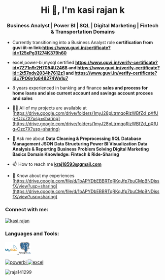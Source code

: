 <h1 align="center">Hi 👋, I'm kasi rajan k</h1>
<h3 align="center">Business Analyst | Power BI | SQL | Digital Marketing | Fintech & Transportation Domains</h3>

- Currently transitioning into a Business Analyst role **certification from guvi iit-m link:https://www.guvi.in/certificate?id=125xPg31274K379h60**

- excel,power-bi,mysql certified **https://www.guvi.in/verify-certificate?id=7Z71n9r2H7054U2468 and https://www.guvi.in/verify-certificate?id=2t57ndv2034h7612z1 and https://www.guvi.in/verify-certificate?id=7PO6y1g648274We1u7**

- 8 years experienced in banking and finance **sales and process for home loans and also current account and savings account procees and sales**

- 👨‍💻 All of my projects are available at [https://drive.google.com/drive/folders/1myJ28pLtrmqoRizWBfZd_pXfUg-Ozc7X?usp=sharing](https://drive.google.com/drive/folders/1myJ28pLtrmqoRizWBfZd_pXfUg-Ozc7X?usp=sharing)

- 💬 Ask me about **Data Cleaning & Preprocessing SQL Database Management JSON Data Structuring Power BI Visualization Data Analysis & Reporting Business Problem Solving Digital Marketing Basics Domain Knowledge: Fintech & Ride-Sharing**

- 📫 How to reach me **kraj18593@gmail.com**

- 📄 Know about my experiences [https://drive.google.com/file/d/1bAPYDbEBBRTqRKqJfp7buCMpBNDissfX/view?usp=sharing](https://drive.google.com/file/d/1bAPYDbEBBRTqRKqJfp7buCMpBNDissfX/view?usp=sharing)

<h3 align="left">Connect with me:</h3>
<p align="left">
<a href="https://linkedin.com/in/kasi rajan" target="blank"><img align="center" src="https://raw.githubusercontent.com/rahuldkjain/github-profile-readme-generator/master/src/images/icons/Social/linked-in-alt.svg" alt="kasi rajan" height="30" width="40" /></a>
</p>

<h3 align="left">Languages and Tools:</h3>
<p align="left"> <a href="https://www.mysql.com/" target="_blank" rel="noreferrer"> <img src="https://raw.githubusercontent.com/devicons/devicon/master/icons/mysql/mysql-original-wordmark.svg" alt="mysql" width="40" height="40"/> </a> <a href="https://www.postgresql.org" target="_blank" rel="noreferrer"> <img src="https://raw.githubusercontent.com/devicons/devicon/master/icons/postgresql/postgresql-original-wordmark.svg" alt="postgresql" width="40" height="40"/> </a> </p>
<p align="left"> 
  <!-- Power BI -->
  <a href="https://powerbi.microsoft.com/" target="_blank" rel="noreferrer">
    <img src="https://upload.wikimedia.org/wikipedia/commons/c/cf/Power_BI_logo.svg" alt="powerbi" width="40" height="40"/>
  </a> 
  <!-- Excel -->
  <a href="https://www.microsoft.com/en-us/microsoft-365/excel" target="_blank" rel="noreferrer">
    <img src="https://upload.wikimedia.org/wikipedia/commons/7/73/Microsoft_Excel_2013-2019_logo.svg" alt="excel" width="40" height="40"/>
  </a> 
</p>


<p><img align="center" src="https://github-readme-stats.vercel.app/api/top-langs?username=raja141299&show_icons=true&locale=en&layout=compact" alt="raja141299" /></p>
